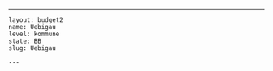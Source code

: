 ---
    layout: budget2
    name: Uebigau
    level: kommune
    state: BB
    slug: Uebigau

    ---


    